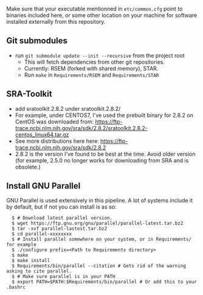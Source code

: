 Make sure that your executable mentionned in `etc/common.cfg` point to binaries included here, or some other location on your machine for software installed externally from this repository.

## Git submodules
- run `git submodule update --init --recursive` from the project root
  - This will fetch dependencies from other git repositories.
  - Currently: RSEM (forked with shared memory), STAR.
  - Run `make` in `Requirements/RSEM` and `Requirements/STAR`

## SRA-Toolkit
  - add sratoolkit.2.8.2 under sratoolkit.2.8.2/
  - For example, under CENTOS7, I've used the prebuilt binary for 2.8.2 on CentOS was downloaded from: https://ftp-trace.ncbi.nlm.nih.gov/sra/sdk/2.8.2/sratoolkit.2.8.2-centos_linux64.tar.gz
   - See more distributions here here: https://ftp-trace.ncbi.nlm.nih.gov/sra/sdk/2.8.2
   - 2.8.2 is the version I've found to be best at the time. Avoid older version (for example, 2.5.0 no longer works for downloading from SRA and is obsolete.)

## Install GNU Parallel
GNU Parallel is used extensively in this pipeline. A lot of systems include it by default, but if not you can install is as so:
```
  $ # Download latest parallel version.
  $ wget https://ftp.gnu.org/gnu/parallel/parallel-latest.tar.bz2
  $ tar -xvf parallel-lastest.tar.bz2
  $ cd parallel-xxxxxxxx
  $ # Install parallel somewhere on your system, or in Requirements/ for example
  $ ./configure prefix=<Path to Requirements directory>
  $ make
  $ make install
  $ Requirements/bin/parallel --citation # Gets rid of the warning asking to cite parallel.
  $ # Make sure parallel is in your PATH
  $ export PATH=$PATH:$Requirements/bin/parallel # Or add this to your .bashrc
```
